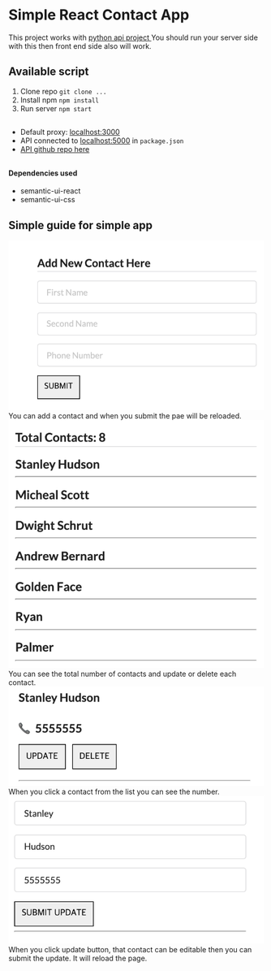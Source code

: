 # Simple React Contact App

This project works with [python api project ](https://github.com/poianakim/contact_api)
You should run your server side with this then front end side also will work.

## Available script
1. Clone repo ```git clone ...```
2. Install npm ```npm install```
3. Run server ```npm start```

##
* Default proxy: [localhost:3000](localhost:3000)
* API connected to [localhost:5000](localhost:5000) in ```package.json```
* [API github repo here](https://github.com/poianakim/contact_api)

##
#### Dependencies used
* semantic-ui-react
* semantic-ui-css

## Simple guide for simple app
![Contact add form](img/contact_add_form.png)
You can add a contact and when you submit the pae will be reloaded.
![Contact list](img/contact_list.png)
You can see the total number of contacts and update or delete each contact.
![Clicked Contact](img/clicked_contact.png)
When you click a contact from the list you can see the number.
![Contact update form](img/update_submit.png)
When you click update button, that contact can be editable then you can submit the update. 
It will reload the page.


